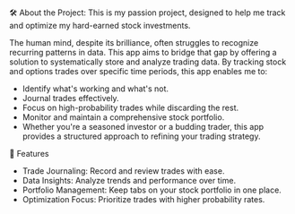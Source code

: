 🛠 About the Project:
This is my passion project, designed to help me track and optimize my hard-earned stock investments.

The human mind, despite its brilliance, often struggles to recognize recurring patterns in data. 
This app aims to bridge that gap by offering a solution to systematically store and analyze trading data. 
By tracking stock and options trades over specific time periods, this app enables me to:

  - Identify what's working and what's not.
  - Journal trades effectively.
  - Focus on high-probability trades while discarding the rest.
  - Monitor and maintain a comprehensive stock portfolio.
  - Whether you're a seasoned investor or a budding trader, this app provides a structured approach to refining your trading strategy.


🚀 Features
  - Trade Journaling: Record and review trades with ease.
  - Data Insights: Analyze trends and performance over time.
  - Portfolio Management: Keep tabs on your stock portfolio in one place.
  - Optimization Focus: Prioritize trades with higher probability rates.

